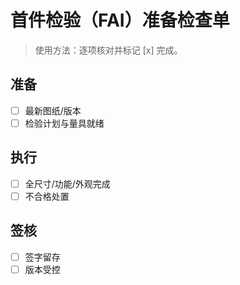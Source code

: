 # 首件检验（FAI）准备检查单

> 使用方法：逐项核对并标记 [x] 完成。

## 准备

- [ ] 最新图纸/版本
- [ ] 检验计划与量具就绪

## 执行

- [ ] 全尺寸/功能/外观完成
- [ ] 不合格处置

## 签核

- [ ] 签字留存
- [ ] 版本受控
